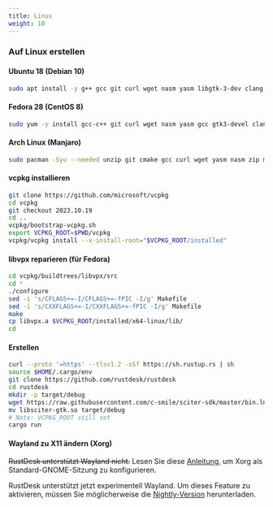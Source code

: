 ```yaml
---
title: Linux
weight: 10
---
```


### Auf Linux erstellen

#### Ubuntu 18 (Debian 10)

```sh
sudo apt install -y g++ gcc git curl wget nasm yasm libgtk-3-dev clang libxcb-randr0-dev libxdo-dev libxfixes-dev libxcb-shape0-dev libxcb-xfixes0-dev libasound2-dev libpulse-dev cmake
```

#### Fedora 28 (CentOS 8)

```sh
sudo yum -y install gcc-c++ git curl wget nasm yasm gcc gtk3-devel clang libxcb-devel libxdo-devel libXfixes-devel pulseaudio-libs-devel cmake alsa-lib-devel
```

#### Arch Linux (Manjaro)

```sh
sudo pacman -Syu --needed unzip git cmake gcc curl wget yasm nasm zip make pkg-config clang gtk3 xdotool libxcb libxfixes alsa-lib pulseaudio
```

#### vcpkg installieren

```sh
git clone https://github.com/microsoft/vcpkg
cd vcpkg
git checkout 2023.10.19
cd ..
vcpkg/bootstrap-vcpkg.sh
export VCPKG_ROOT=$PWD/vcpkg
vcpkg/vcpkg install --x-install-root="$VCPKG_ROOT/installed"
```

#### libvpx reparieren (für Fedora)

```sh
cd vcpkg/buildtrees/libvpx/src
cd *
./configure
sed -i 's/CFLAGS+=-I/CFLAGS+=-fPIC -I/g' Makefile
sed -i 's/CXXFLAGS+=-I/CXXFLAGS+=-fPIC -I/g' Makefile
make
cp libvpx.a $VCPKG_ROOT/installed/x64-linux/lib/
cd
```

#### Erstellen

```sh
curl --proto '=https' --tlsv1.2 -sSf https://sh.rustup.rs | sh
source $HOME/.cargo/env
git clone https://github.com/rustdesk/rustdesk
cd rustdesk
mkdir -p target/debug
wget https://raw.githubusercontent.com/c-smile/sciter-sdk/master/bin.lnx/x64/libsciter-gtk.so
mv libsciter-gtk.so target/debug
# Note: VCPKG_ROOT still set
cargo run
```

#### Wayland zu X11 ändern (Xorg)

~~RustDesk unterstützt Wayland nicht.~~ Lesen Sie diese [Anleitung](https://docs.fedoraproject.org/en-US/quick-docs/configuring-xorg-as-default-gnome-session/), um Xorg als Standard-GNOME-Sitzung zu konfigurieren.

RustDesk unterstützt jetzt experimentell Wayland. Um dieses Feature zu aktivieren, müssen Sie möglicherweise die [Nightly-Version](https://github.com/rustdesk/rustdesk/releases/tag/nightly) herunterladen.
